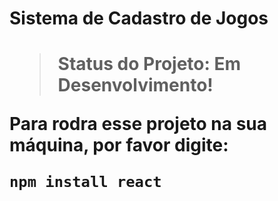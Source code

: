 <h1>Sistema de Cadastro de Jogos<h1>

> Status do Projeto: Em Desenvolvimento!

Para rodra esse projeto na sua máquina, por favor digite:

```
npm install react
```
